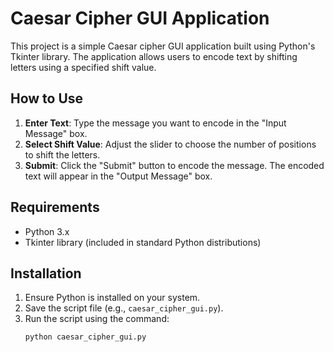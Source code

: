 # Caesar Cipher GUI Application

This project is a simple Caesar cipher GUI application built using Python's Tkinter library. The application allows users to encode text by shifting letters using a specified shift value.

## How to Use

1. **Enter Text**: Type the message you want to encode in the "Input Message" box.
2. **Select Shift Value**: Adjust the slider to choose the number of positions to shift the letters.
3. **Submit**: Click the "Submit" button to encode the message. The encoded text will appear in the "Output Message" box.

## Requirements

- Python 3.x
- Tkinter library (included in standard Python distributions)

## Installation

1. Ensure Python is installed on your system.
2. Save the script file (e.g., `caesar_cipher_gui.py`).
3. Run the script using the command:
   ```bash
   python caesar_cipher_gui.py
